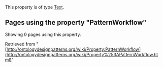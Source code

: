 This property is of type [Text](http://ontologydesignpatterns.org/wiki/Type%253AText.html "Type:Text").




  


## Pages using the property "PatternWorkflow"


Showing 0 pages using this property.



Retrieved from "[http://ontologydesignpatterns.org/wiki/Property:PatternWorkflow](http://ontologydesignpatterns.org/wiki/Property%253APatternWorkflow.html)"